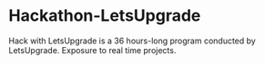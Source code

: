 # Hackathon-LetsUpgrade
Hack with LetsUpgrade is a 36 hours-long program conducted by LetsUpgrade. Exposure to real time projects.
